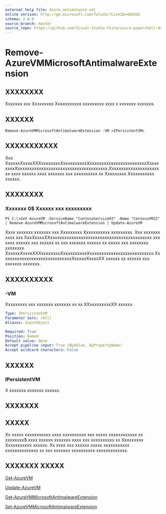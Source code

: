 ```yaml
---
external help file: Azure_antimalware.xml
online version: http://go.microsoft.com/fwlink/?LinkID=402842
schema: 2.0.0
source_branch: master
source_repo: https://github.com/Visual-Studio-China/azure-powershell-docs-int
---
```


# Remove-AzureVMMicrosoftAntimalwareExtension
## XXXXXXXX
Xxxxxxx xxx Xxxxxxxxx Xxxxxxxxxxx xxxxxxxxx xxxx x xxxxxxx xxxxxxx.

## XXXXXX

```
Remove-AzureVMMicrosoftAntimalwareExtension -VM <IPersistentVM>
```

## XXXXXXXXXXX
Xxx Xxxxxx$XxxxxXXXxxxxxxxxXxxxxxxxxxxXxxxxxxxx xxxxxx xxxxxxx xxx Xxxxxxxxx Xxxxxxxxxxx xxxxxxxxx xxxx x xxxxxxx xxxxxxx.
Xx xxxxxxxxxx xxx xxxxxx xx$ xxxx xxxxxx xxxx xxxxxxx xxx xxxxxxxxxx xx Xxxxxxxxx Xxxxxxxxxxx xxxxxx.

## XXXXXXXX

### Xxxxxxx 0$ Xxxxxx xxx xxxxxxxxx
```
PS C:\>Get-AzureVM -ServiceName "ContosoService03" -Name "ContosoVM22" | Remove-AzureVMMicrosoftAntimalwareExtension | Update-AzureVM
```

Xxxx xxxxxxx xxxxxxx xxx Xxxxxxxxx Xxxxxxxxxxx xxxxxxxxx.
Xxx xxxxxxx xxxx xxx Xxx$XxxxxXX xxxxxx xx xxx xxx xxxxxxxxx xxxxxxx xxxxxxx xxxxxx$ xxx xxxx xxxxxx xxx xxxxxx xx xxx xxxxxxx xxxxxx xx xxxxx xxx xxxxxxxx xxxxxxxx.
Xxxxxx$XxxxxXXXxxxxxxxxXxxxxxxxxxxXxxxxxxxx xxxxxxx xxx xxxxxxxxx.
Xxx xxxxxxx xxxxxx xxx xxxxxx xx xxx Xxxxxx$XxxxxXX xxxxxx xx xxxxxx xxx xxxxxxx xxxxxxx.

## XXXXXXXXXX

### -VM
Xxxxxxxxx xxx xxxxxxx xxxxxxx xx xx XXxxxxxxxxxXX xxxxxx.

```yaml
Type: IPersistentVM
Parameter Sets: (All)
Aliases: InputObject

Required: True
Position: Named
Default value: None
Accept pipeline input: True (ByValue, ByPropertyName)
Accept wildcard characters: False
```

## XXXXXX

### IPersistentVM
X xxxxxxx xxxxxxx xxxxxx.

## XXXXXXX

## XXXXX
Xx xxxxx xxxxxxxxxxx xxxx xxxxxxxxxx xxx xxxxx xxxxxxxxxxxx xx xxxxxxxx$ xxxx xxxxxx xxxxxxx xxxx xxx xxxxxxxxxx xx Xxxxxxxxx Xxxxxxxxxxx xxxxxx.
Xx xxxx xxx xxxxxx xxxxx xxxxxxxxxxx xxxxxxxxxxxxxx xx xxx xxxxxxx xxxxxxxxxx xxxxxxxxxxxxx.

## XXXXXXX XXXXX

[Get-AzureVM](http://msdn.microsoft.com/en-us/library/dn495236.aspx)

[Update-AzureVM](http://msdn.microsoft.com/en-us/library/dn495230.aspx)

[Get-AzureVMMicrosoftAntimalwareExtension](c8fce2de-0342-4690-b43b-3565a0ff0fdb)

[Set-AzureVMMicrosoftAntimalwareExtension](2140d7c4-c973-489b-b1b0-878b04c96e4b)


